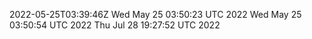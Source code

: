 2022-05-25T03:39:46Z
Wed May 25 03:50:23 UTC 2022
Wed May 25 03:50:54 UTC 2022
Thu Jul 28 19:27:52 UTC 2022
